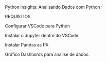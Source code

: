 
Python Insights: Analisando Dados com Python :

REQUISITOS 

 Configurar VSCode para Python  

Instalar o Jupyter dentro do VSCode

Instalar Pandas as PX

Gráfico Dashbords para analise de dados.
